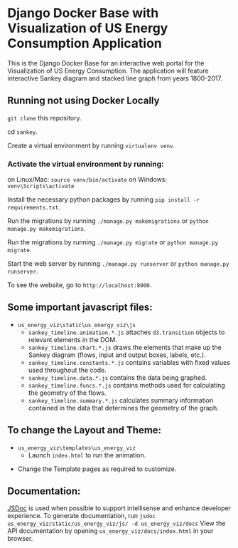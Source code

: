 # Django Docker Base with Visualization of US Energy Consumption Application
This is the Django Docker Base for an interactive web portal for the Visualization of US Energy Consumption. The application will feature interactive Sankey diagram and stacked line graph from years 1800-2017.

## Running not using Docker Locally

`git clone` this repository.

cd `sankey`.

Create a virtual environment by running `virtualenv venv`.

### Activate the virtual environment by running:

on Linux/Mac: `source venv/bin/activate`
on Windows: `venv\Scripts\activate`


Install the necessary python packages by running `pip install -r requirements.txt`.

Run the migrations by running `./manage.py makemigrations` or `python manage.py makemigrations`.

Run the migrations by running `./manage.py migrate` or `python manage.py migrate`.

Start the web server by running `./manage.py runserver` or `python manage.py runserver`.

To see the website, go to `http://localhost:8000`.

  
## Some important javascript files:
  
* `us_energy_viz\static\us_energy_viz\js`  
  * `sankey_timeline.animation.*.js` attaches `d3.transition` 
    objects to relevant elements in the DOM. 
  * `sankey_timeline.chart.*.js` draws the elements
    that make up the Sankey diagram (flows, input and
    output boxes, labels, etc.).
  * `sankey_timeline.constants.*.js` contains variables with
    fixed values used throughout the code.
  * `sankey_timeline.data.*.js` contains the data being graphed.
  * `sankey_timeline.funcs.*.js` contains methods used for 
    calculating the geometry of the flows.
  * `sankey_timeline.summary.*.js` calculates summary information
    contained in the data that determines the geometry of the 
    graph.
    
## To change the Layout and Theme:

* `us_energy_viz\templates\us_energy_viz`    
    * Launch `index.html` to run the animation.
    
 - Change the Template pages as required to customize.
    
## Documentation:

[JSDoc](https://jsdoc.app/index.html) is used when possible to support intellisense and enhance developer experience.
To generate documentation, run `jsdoc us_energy_viz/static/us_energy_viz/js/ -d us_energy_viz/docs`
View the API documentation by opening `us_energy_viz/docs/index.html` in your browser.